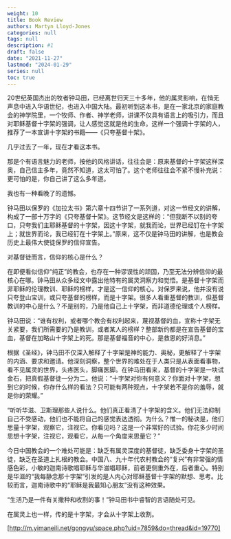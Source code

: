 ```yaml
---
weight: 10
title: Book Review
authors: Martyn Lloyd-Jones
categories: null
tags: null
description: #1
draft: false
date: "2021-11-27"
lastmod: "2024-01-29"
series: null
toc: true
---
```




<!--more-->

20世纪英国杰出的牧者钟马田，已经离世归天三十多年，他的属灵影响，在悄无声息中进入华语世纪，也进入中国大陆。最初听到这本书，是在一家北京的家庭教会的神学院里，一个牧师、作者、神学老师，讲课不仅具有语言上的吸引力，而且对耶稣基督十字架的强调，让人感觉这就是他的生命。这样一个强调十字架的人，推荐了一本宣讲十字架的书籍——《只夸基督十架》。  

几乎过去了一年，现在才看这本书。  

那是个有语言魅力的老师，按他的风格讲话，往往会是：原来基督的十字架这样深奥，自己信主多年，竟然不知道，这太可怕了。这个老师往往会不紧不慢补充说：更可怕的是，你自己讲了这么多年道。

我也有一种看晚了的遗憾。  

钟马田以保罗的《加拉太书》第六章十四节讲了一系列道，对这一节经文的讲解，构成了一部十万字的《只夸基督十架》。这节经文是这样的：“但我断不以别的夸口，只夸我们主耶稣基督的十字架，因这十字架，就我而论，世界已经钉在十字架上；就世界而论，我已经钉在十字架上。”原来，这不仅是钟马田的讲解，也是教会历史上最伟大使徒保罗的信仰宣告。  

对基督徒而言，信仰的核心是什么？  

在即便看似信仰“纯正”的教会，也存在一种谬误性的顽固，乃至无法分辨信仰的最核心在哪。钟马田从众多经文中露出他特有的属灵洞察力和觉悟。是基督十字架而非耶稣的伦理教训、耶稣的榜样，才是这一信仰的核心。对保罗来说，他并没有说只夸登山宝训，或只夸基督的榜样，而是十字架。很多人看重基督的教训，但基督教训的中心是什么？不是别的，乃是他自己上十字架，而非道德伦理或个人榜样。  

钟马田说：“谁有权利，或者哪个教会有权利起来，蔑视基督的血，宣称十字架无关紧要，我们所需要的乃是教训，或者某人的榜样？整部新约都是在宣告基督的宝血，基督在加略山十字架上的死。那是基督福音的中心，是救恩的好消息。”  

根据《圣经》，钟马田不仅深入解释了十字架是神的能力、奥秘，更解释了十字架的内涵、要求和邀请。他深刻洞察，整个世界的难处在于人类只是从表面看事物，看不见属灵的世界，头疼医头，脚痛医脚。在钟马田看来，基督的十字架是一块试金石，把真假基督徒一分为二。他说：“十字架对你有何意义？你面对十字架，想到它的时候，你存什么样的看法？只可能有两种观点，十字架若不是你的羞辱，就是你的荣耀。”  

“听听华滋、卫斯理那些人说什么。他们真正看清了十字架的含义。他们无法抑制自己不受感动，他们也不能将自己的感觉表达透彻。为什么？惟一的秘诀是，他们思量十字架，观察它，注视它。你看见吗？这是一个非常好的试验。你花多少时间思想十字架，注视它，观看它，从每一个角度来思量它？”  

今日中国教会的一个难处可能是：缺乏有属灵深度的基督徒，缺乏委身十字架的圣徒，缺乏在圣道上扎根的教会。中国八、九十年代农村教会的“复兴”有非常强的情感色彩，小敏的迦南诗歌唱耶稣与华滋唱耶稣，前者更侧重外在，后者重心。特别是华滋的“我每静念那十字架”引发的是人内心对耶稣基督十字架的默想、思考。比较而言，迦南诗歌中的“耶稣是我最知心朋友”没有这种效果。  

“生活乃是一件有关撒种和收割的事！”钟马田书中睿智的言语随处可见。  

在属灵上也一样，传的是十字架，才会从十字架上收割。  

[http://m.yimaneili.net/gongyu/space.php?uid=7859&do=thread&id=19770]

